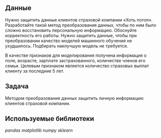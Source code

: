 ## Данные

Нужно защитить данные клиентов страховой компании «Хоть потоп». 
Разработайте такой метод преобразования данных, чтобы по ним было сложно восстановить персональную информацию. Обоснуйте корректность его работы.
Нужно защитить данные, чтобы при преобразовании качество моделей машинного обучения не ухудшилось. Подбирать наилучшую модель не требуется.

В качестве признаков для моделирования получена информация о поле, возрасте, зарплате застрахованного, количестве членов его семьи.
Целевым признаком является количество страховых выплат клиенту за последние 5 лет.

## Задача

Методом преобразования данных защитить личную информацию клиентов страховой компании. 

## Используемые библиотеки
*pandas*
*matplotlib*
*numpy*
*sklearn*
